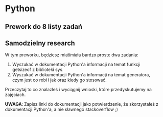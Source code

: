 
# Python
## Prework do 8 listy zadań 

## Samodzielny research

W tym preworku, będziesz miał/miała bardzo proste dwa zadania:

1. Wyszukać w dokumentacji Python'a informacji na temat funkcji getsizeof z biblioteki sys.
2. Wyszukać w dokumentacji Python'a informacji na temat generatora, czym jest co robi i jak oraz kiedy go stosować.

Przeczytaj to co znalazleś i wyciągnij wnioski, które przedyskutujemy na zajęciach.

<b>UWAGA</b>:
Zapisz linki do dokumentacji jako potwierdzenie, że skorzystałeś z dokumentacji Python'a, a nie sławnego stackoverflow ;) 